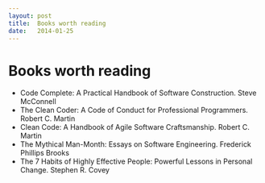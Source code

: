 ```yaml
---
layout: post
title:  Books worth reading
date:   2014-01-25
---
```

# Books worth reading

* Code Complete: A Practical Handbook of Software Construction. Steve McConnell
* The Clean Coder: A Code of Conduct for Professional Programmers. Robert C. Martin
* Clean Code: A Handbook of Agile Software Craftsmanship. Robert C. Martin
* The Mythical Man-Month: Essays on Software Engineering. Frederick Phillips Brooks
* The 7 Habits of Highly Effective People: Powerful Lessons in Personal Change. Stephen R. Covey